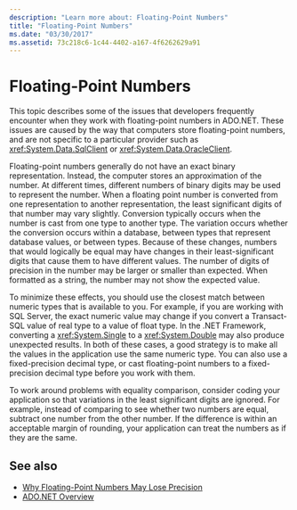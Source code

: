 ```yaml
---
description: "Learn more about: Floating-Point Numbers"
title: "Floating-Point Numbers"
ms.date: "03/30/2017"
ms.assetid: 73c218c6-1c44-4402-a167-4f6262629a91
---
```

# Floating-Point Numbers

This topic describes some of the issues that developers frequently encounter when they work with floating-point numbers in ADO.NET. These issues are caused by the way that computers store floating-point numbers, and are not specific to a particular provider such as <xref:System.Data.SqlClient> or <xref:System.Data.OracleClient>.  
  
 Floating-point numbers generally do not have an exact binary representation. Instead, the computer stores an approximation of the number. At different times, different numbers of binary digits may be used to represent the number. When a floating point number is converted from one representation to another representation, the least significant digits of that number may vary slightly. Conversion typically occurs when the number is cast from one type to another type. The variation occurs whether the conversion occurs within a database, between types that represent database values, or between types. Because of these changes, numbers that would logically be equal may have changes in their least-significant digits that cause them to have different values. The number of digits of precision in the number may be larger or smaller than expected. When formatted as a string, the number may not show the expected value.  
  
 To minimize these effects, you should use the closest match between numeric types that is available to you. For example, if you are working with SQL Server, the exact numeric value may change if you convert a Transact-SQL value of real type to a value of float type. In the .NET Framework, converting a <xref:System.Single> to a <xref:System.Double> may also produce unexpected results. In both of these cases, a good strategy is to make all the values in the application use the same numeric type. You can also use a fixed-precision decimal type, or cast floating-point numbers to a fixed-precision decimal type before you work with them.  
  
 To work around problems with equality comparison, consider coding your application so that variations in the least significant digits are ignored. For example, instead of comparing to see whether two numbers are equal, subtract one number from the other number. If the difference is within an acceptable margin of rounding, your application can treat the numbers as if they are the same.  
  
## See also

- [Why Floating-Point Numbers May Lose Precision](/cpp/build/why-floating-point-numbers-may-lose-precision)
- [ADO.NET Overview](ado-net-overview.md)
